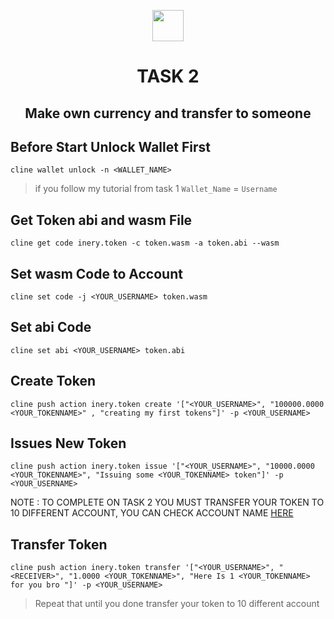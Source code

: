 <p align="center">
    <img  href="inery.io" height="50" height="auto" src="https://user-images.githubusercontent.com/38981255/184088981-3f7376ae-7039-4915-98f5-16c3637ccea3.PNG"">
</p>

<h1 align="center">TASK 2</h1>
<h2 align="center">Make own currency and transfer to someone</h2>

## Before Start Unlock Wallet First
```
cline wallet unlock -n <WALLET_NAME>
```

> if you follow my tutorial from task 1 `Wallet_Name` = `Username`

## Get Token abi and wasm File
```
cline get code inery.token -c token.wasm -a token.abi --wasm
```

## Set wasm Code to Account
```
cline set code -j <YOUR_USERNAME> token.wasm
```

## Set abi Code
```
cline set abi <YOUR_USERNAME> token.abi
```

## Create Token
```
cline push action inery.token create '["<YOUR_USERNAME>", "100000.0000 <YOUR_TOKENNAME>" , "creating my first tokens"]' -p <YOUR_USERNAME>
```

## Issues New Token
```
cline push action inery.token issue '["<YOUR_USERNAME>", "10000.0000 <YOUR_TOKENNAME>", "Issuing some <YOUR_TOKENNAME> token"]' -p <YOUR_USERNAME>
```

NOTE : TO COMPLETE ON TASK 2 YOU MUST TRANSFER YOUR TOKEN TO 10 DIFFERENT ACCOUNT, YOU CAN CHECK ACCOUNT NAME <a href="https://explorer.inery.io/" target="_blank">HERE</a>

## Transfer Token 
```
cline push action inery.token transfer '["<YOUR_USERNAME>", "<RECEIVER>", "1.0000 <YOUR_TOKENNAME>", "Here Is 1 <YOUR_TOKENNAME> for you bro "]' -p <YOUR_USERNAME>
```

> Repeat that until you done transfer your token to 10 different account